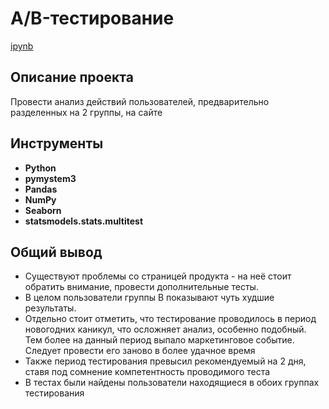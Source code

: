 # A/B-тестирование

[ipynb](https://github.com/josephbaib/praktikum_da/blob/main/final_a:b/final_a:b.ipynb)

## Описание проекта

Провести анализ действий пользователей, предварительно разделенных на 2 группы, на сайте

## Инструменты ##

- **Python**
- **pymystem3**
- **Pandas**
- **NumPy**
- **Seaborn**
- **statsmodels.stats.multitest**

##

## Общий вывод

- Существуют проблемы со страницей продукта - на неё стоит обратить внимание, провести дополнительные тесты.
- В целом пользователи группы В показывают чуть худшие результаты.
- Отдельно стоит отметить, что тестирование проводилось в период новогодних каникул, что осложняет анализ, особенно подобный. Тем более на данный период выпало маркетинговое событие. Следует провести его заново в более удачное время
- Также период тестирования превысил рекомендуемый на 2 дня, ставя под сомнение компетентность проводимого теста
- В тестах были найдены пользователи находящиеся в обоих группах тестирования